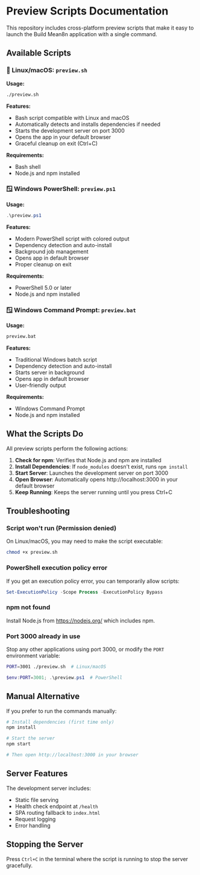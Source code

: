 # Preview Scripts Documentation

This repository includes cross-platform preview scripts that make it easy to launch the Build Mean8n application with a single command.

## Available Scripts

### 🐧 Linux/macOS: `preview.sh`

**Usage:**
```bash
./preview.sh
```

**Features:**
- Bash script compatible with Linux and macOS
- Automatically detects and installs dependencies if needed
- Starts the development server on port 3000
- Opens the app in your default browser
- Graceful cleanup on exit (Ctrl+C)

**Requirements:**
- Bash shell
- Node.js and npm installed

### 🪟 Windows PowerShell: `preview.ps1`

**Usage:**
```powershell
.\preview.ps1
```

**Features:**
- Modern PowerShell script with colored output
- Dependency detection and auto-install
- Background job management
- Opens app in default browser
- Proper cleanup on exit

**Requirements:**
- PowerShell 5.0 or later
- Node.js and npm installed

### 🪟 Windows Command Prompt: `preview.bat`

**Usage:**
```cmd
preview.bat
```

**Features:**
- Traditional Windows batch script
- Dependency detection and auto-install
- Starts server in background
- Opens app in default browser
- User-friendly output

**Requirements:**
- Windows Command Prompt
- Node.js and npm installed

## What the Scripts Do

All preview scripts perform the following actions:

1. **Check for npm**: Verifies that Node.js and npm are installed
2. **Install Dependencies**: If `node_modules` doesn't exist, runs `npm install`
3. **Start Server**: Launches the development server on port 3000
4. **Open Browser**: Automatically opens http://localhost:3000 in your default browser
5. **Keep Running**: Keeps the server running until you press Ctrl+C

## Troubleshooting

### Script won't run (Permission denied)

On Linux/macOS, you may need to make the script executable:
```bash
chmod +x preview.sh
```

### PowerShell execution policy error

If you get an execution policy error, you can temporarily allow scripts:
```powershell
Set-ExecutionPolicy -Scope Process -ExecutionPolicy Bypass
```

### npm not found

Install Node.js from https://nodejs.org/ which includes npm.

### Port 3000 already in use

Stop any other applications using port 3000, or modify the `PORT` environment variable:
```bash
PORT=3001 ./preview.sh  # Linux/macOS
```

```powershell
$env:PORT=3001; .\preview.ps1  # PowerShell
```

## Manual Alternative

If you prefer to run the commands manually:

```bash
# Install dependencies (first time only)
npm install

# Start the server
npm start

# Then open http://localhost:3000 in your browser
```

## Server Features

The development server includes:
- Static file serving
- Health check endpoint at `/health`
- SPA routing fallback to `index.html`
- Request logging
- Error handling

## Stopping the Server

Press `Ctrl+C` in the terminal where the script is running to stop the server gracefully.

